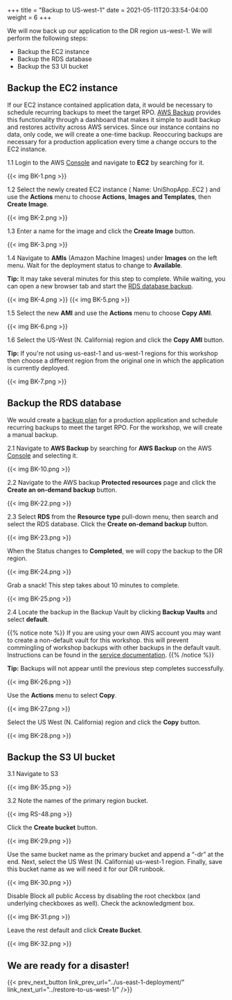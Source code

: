 +++
title = "Backup to US-west-1"
date =  2021-05-11T20:33:54-04:00
weight = 6
+++

We will now back up our application to the DR region us-west-1. We will perform the following steps:
- Backup the EC2 instance
- Backup the RDS database
- Backup the S3 UI bucket

## Backup the EC2 instance

If our EC2 instance contained application data, it would be necessary to schedule recurring backups to meet the target RPO. [AWS Backup](https://aws.amazon.com/backup) provides this functionality through a dashboard that makes it simple to audit backup and restores activity across AWS services. Since our instance contains no data, only code, we will create a one-time backup. Reoccuring backups are necessary for a production application every time a change occurs to the EC2 instance.

1.1 Login to the AWS [Console](https://us-east-1.console.aws.amazon.com/console) and navigate to **EC2** by searching for it.

{{< img BK-1.png >}}

1.2 Select the newly created EC2 instance ( Name: UniShopApp..EC2 ) and use the **Actions** menu to choose **Actions**, **Images and Templates**, then **Create Image**.

{{< img BK-2.png >}}

1.3 Enter a name for the image and click the **Create Image** button.

{{< img BK-3.png >}}

1.4 Navigate to **AMIs** (Amazon Machine Images) under **Images** on the left menu. Wait for the deployment status to change to **Available**.

**Tip:** It may take several minutes for this step to complete. While waiting, you can open a new browser tab and start the [RDS database backup](#rds-backup).

{{< img BK-4.png >}}
{{< img BK-5.png >}}

1.5 Select the new **AMI** and use the **Actions** menu to choose **Copy AMI**.

{{< img BK-6.png >}}

1.6 Select the US-West (N. California) region and click the **Copy AMI** button.

**Tip:** If you're not using us-east-1 and us-west-1 regions for this workshop then choose a different region from the original one in which the application is currently deployed.

{{< img BK-7.png >}}

<a id="rds-backup"></a> 
## Backup the RDS database 

We would create a [backup plan](https://docs.aws.amazon.com/aws-backup/latest/devguide/creating-a-backup-plan.html) for a production application and schedule recurring backups to meet the target RPO. For the workshop, we will create a manual backup.

2.1 Navigate to **AWS Backup** by searching for **AWS Backup** on the AWS [Console](https://us-east-1.console.aws.amazon.com/console) and selecting it.

{{< img BK-10.png >}}

2.2 Navigate to the AWS backup **Protected resources** page and click the **Create an on-demand backup** button.

{{< img BK-22.png >}}

2.3 Select **RDS** from the **Resource type** pull-down menu, then search and select the RDS database. Click the **Create on-demand backup** button.

{{< img BK-23.png >}}

When the Status changes to **Completed**, we will copy the backup to the DR region.

{{< img BK-24.png >}}

Grab a snack! This step takes about 10 minutes to complete.

{{< img BK-25.png >}}

2.4 Locate the backup in the Backup Vault by clicking **Backup Vaults** and select **default**.

{{% notice note %}}
If you are using your own AWS account you may want to create a non-default vault for this workshop. this will prevent commingling of workshop backups with other backups in the default vault. Instructions can be found in the [service documentation](https://docs.aws.amazon.com/aws-backup/latest/devguide/vaults.html).
{{% /notice %}}

**Tip:** Backups will not appear until the previous step completes successfully.

{{< img BK-26.png >}}

Use the **Actions** menu to select **Copy**.

{{< img BK-27.png >}}

Select the US West (N. California) region and click the **Copy** button.

{{< img BK-28.png >}}

## Backup the S3 UI bucket

3.1 Navigate to S3

{{< img BK-35.png >}}

3.2 Note the names of the primary region bucket.

{{< img RS-48.png >}}

Click the **Create bucket** button.

{{< img BK-29.png >}}

Use the same bucket name as the primary bucket and append a “-dr” at the end. Next, select the US West (N. California) us-west-1 region. Finally, save this bucket name as we will need it for our DR runbook.

{{< img BK-30.png >}}

Disable Block all public Access by disabling the root checkbox (and underlying checkboxes as well). Check the acknowledgment box.

{{< img BK-31.png >}}

Leave the rest default and click **Create Bucket**.

{{< img BK-32.png >}}

## We are ready for a disaster!

{{< prev_next_button link_prev_url="../us-east-1-deployment/" link_next_url="../restore-to-us-west-1/" />}}

